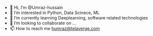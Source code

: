 - 👋 Hi, I’m @Umraz-hussain
- 👀 I’m interested in Python, Data Scinece, ML
- 🌱 I’m currently learning Deeplearning, software related technologies 
- 💞️ I’m looking to collaborate on ...
- 📫 How to reach me humraz@telaverge.com

<!---
Umraz-hussain-telaverge/Umraz-hussain-telaverge is a ✨ special ✨ repository because its `README.md` (this file) appears on your GitHub profile.
You can click the Preview link to take a look at your changes.
--->
